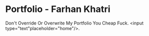 # Portfolio - Farhan Khatri
Don't Override Or Overwrite My Portfolio You Cheap Fuck.
<input type="text"placeholder="home"/>.
